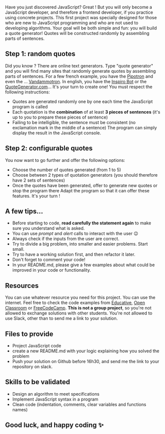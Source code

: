 
Have you just discovered JavaScript? Great ! But you will only become a JavaScript developer, and therefore a frontend developer, if you practice using concrete projects.
This first project was specially designed for those who are new to JavaScript programming and who are not used to developing algorithms. Your goal will be both simple and fun: you will build a quote generator! Quotes will be constructed randomly by assembling parts of sentences.
## Step 1: random quotes
Did you know ? There are online text generators. Type "quote generator" and you will find many sites that randomly generate quotes by assembling parts of sentences.
For a few french example, you have the [Pipotron](http://www.pipotron.free.fr/) and even the ... [Vandammotron](http://www.faux-texte.com/jean-claude-3.htm). In english, you have the [Inspiro Bot](https://inspirobot.me/) or the [QuoteGenerator.com](https://quotes-generator.com/)...
It's your turn to create one! You must respect the following instructions:
-   Quotes are generated randomly one by one each time the JavaScript program is called
-   Each quotation is the **combination** of at least **3 pieces of sentences** (it's up to you to prepare these pieces of sentence)
-   Failing to be intelligible, the sentence must be consistent (no exclamation mark in the middle of a sentence)
The program can simply display the result in the JavaScript console.
## Step 2: configurable quotes
You now want to go further and offer the following options:
-   Choose the number of quotes generated (from 1 to 5)
-   Choose between 2 types of quotation generators (you should therefore have 2 sets of sentences)
-   Once the quotes have been generated, offer to generate new quotes or stop the program there
Adapt the program so that it can offer these features. It's your turn !
## A few tips...
-   Before starting to code, **read carefully the statement again** to make sure you understand what is asked.
-   You can use _prompt_ and _alert_ calls to interact with the user :wink:
-   Always check if the inputs from the user are correct.
-   Try to divide a big problem, into smaller and easier problems. Start small.
-   Try to have a working solution first, and then refactor it later.
-   Don't forget to comment your code!
-   In your README.md, please give a few examples about what could be improved in your code or functionality.
## Resources
You can use whatever resource you need for this project. You can use the internet. Feel free to check the code examples from [Educative](https://www.educative.io/courses/the-complete-javascript-course-build-a-real-world-app-from-scratch/), [Open Classroom](https://openclassrooms.com/fr/courses/5664271-learn-programming-with-javascript) or [FreeCodeCamp](https://www.freecodecamp.org/learn).
**This is not a group project**, so you're not allowed to exchange solutions with other students. You're not allowed to use Slack, other than to send me a link to your solution.
## Files to provide
-   Project JavaScript code
-   create a new README.md with your logic explaining how you solved the problem
-   Push your solution on Github before 16h30, and send me the link to your repository on slack.
## Skills to be validated
-   Design an algorithm to meet specifications
-   Implement JavaScript syntax in a program
-   Clean code (indentation, comments, clear variables and functions names)
## Good luck, and happy coding :sparkles: